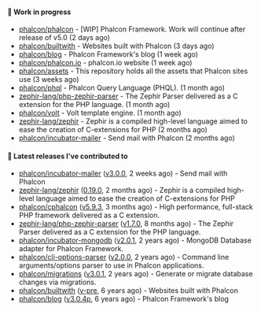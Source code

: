 #### :wrench: Work in progress

- [phalcon/phalcon](https://github.com/phalcon/phalcon) - [WIP] Phalcon Framework. Work will continue after release of v5.0 (2 days ago)
- [phalcon/builtwith](https://github.com/phalcon/builtwith) - Websites built with Phalcon (3 days ago)
- [phalcon/blog](https://github.com/phalcon/blog) - Phalcon Framework&#39;s blog (1 week ago)
- [phalcon/phalcon.io](https://github.com/phalcon/phalcon.io) - phalcon.io website (1 week ago)
- [phalcon/assets](https://github.com/phalcon/assets) - This repository holds all the assets that Phalcon sites use (3 weeks ago)
- [phalcon/phql](https://github.com/phalcon/phql) - Phalcon Query Language (PHQL). (1 month ago)
- [zephir-lang/php-zephir-parser](https://github.com/zephir-lang/php-zephir-parser) - The Zephir Parser delivered as a C extension for the PHP language. (1 month ago)
- [phalcon/volt](https://github.com/phalcon/volt) - Volt template engine. (1 month ago)
- [zephir-lang/zephir](https://github.com/zephir-lang/zephir) - Zephir is a compiled high-level language aimed to ease the creation of C-extensions for PHP (2 months ago)
- [phalcon/incubator-mailer](https://github.com/phalcon/incubator-mailer) - Send mail with Phalcon (2 months ago)

#### :pushpin: Latest releases I've contributed to

- [phalcon/incubator-mailer](https://github.com/phalcon/incubator-mailer) ([v3.0.0](https://github.com/phalcon/incubator-mailer/releases/tag/v3.0.0), 2 weeks ago) - Send mail with Phalcon
- [zephir-lang/zephir](https://github.com/zephir-lang/zephir) ([0.19.0](https://github.com/zephir-lang/zephir/releases/tag/0.19.0), 2 months ago) - Zephir is a compiled high-level language aimed to ease the creation of C-extensions for PHP
- [phalcon/cphalcon](https://github.com/phalcon/cphalcon) ([v5.9.3](https://github.com/phalcon/cphalcon/releases/tag/v5.9.3), 3 months ago) - High performance, full-stack PHP framework delivered as a C extension.
- [zephir-lang/php-zephir-parser](https://github.com/zephir-lang/php-zephir-parser) ([v1.7.0](https://github.com/zephir-lang/php-zephir-parser/releases/tag/v1.7.0), 8 months ago) - The Zephir Parser delivered as a C extension for the PHP language.
- [phalcon/incubator-mongodb](https://github.com/phalcon/incubator-mongodb) ([v2.0.1](https://github.com/phalcon/incubator-mongodb/releases/tag/v2.0.1), 2 years ago) - MongoDB Database adapter for Phalcon Framework.
- [phalcon/cli-options-parser](https://github.com/phalcon/cli-options-parser) ([v2.0.0](https://github.com/phalcon/cli-options-parser/releases/tag/v2.0.0), 2 years ago) - Command line arguments/options parser to use in Phalcon applications.
- [phalcon/migrations](https://github.com/phalcon/migrations) ([v3.0.1](https://github.com/phalcon/migrations/releases/tag/v3.0.1), 2 years ago) - Generate or migrate database changes via migrations.
- [phalcon/builtwith](https://github.com/phalcon/builtwith) ([v-pre](https://github.com/phalcon/builtwith/releases/tag/v-pre), 6 years ago) - Websites built with Phalcon
- [phalcon/blog](https://github.com/phalcon/blog) ([v3.0.4p](https://github.com/phalcon/blog/releases/tag/v3.0.4p), 6 years ago) - Phalcon Framework&#39;s blog

